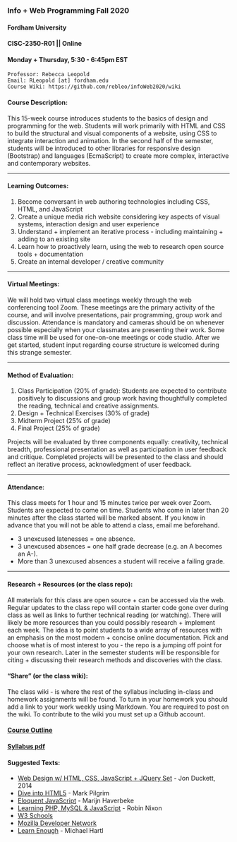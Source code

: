 ### Info + Web Programming Fall 2020
#### Fordham University
#### CISC-2350-R01 || Online 
#### Monday + Thursday, 5:30 - 6:45pm EST 

	Professor: Rebecca Leopold
	Email: RLeopold [at] fordham.edu
	Course Wiki: https://github.com/rebleo/infoWeb2020/wiki

#### Course Description:
This 15-week course introduces students to the basics of design and programming for the web. Students will work primarily with HTML and CSS to build the structural and visual components of a website, using CSS to integrate interaction and animation. In the second half of the semester, students will be introduced to other libraries for responsive design (Bootstrap) and languages (EcmaScript) to create more complex, interactive and contemporary websites.

---

#### Learning Outcomes:
1. Become conversant in web authoring technologies including CSS, HTML, and JavaScript
2. Create a unique media rich website considering key aspects of visual systems, interaction design
and user experience
3. Understand + implement an iterative process - including maintaining + adding to an existing site 
4. Learn how to proactively learn, using the web to research open source tools + documentation
5. Create an internal developer / creative community

---
#### Virtual Meetings:
We will hold two virtual class meetings weekly through the web conferencing tool Zoom. These meetings are the primary activity of the course, and will involve presentations, pair programming, group work and discussion. Attendance is mandatory and cameras should be on whenever possible especially when your classmates are presenting their work. Some class time will be used for one-on-one meetings or code studio. After we get started, student input regarding course structure is welcomed during this strange semester.

---

#### Method of Evaluation:
1. Class Participation (20% of grade): Students are expected to contribute positively to discussions and group work having thoughtfully completed the reading, technical and creative assignments.
2. Design + Technical Exercises (30% of grade)
3. Midterm Project (25% of grade)
4. Final Project (25% of grade)
  
Projects will be evaluated by three components equally: creativity, technical breadth, professional presentation as well as participation in user feedback and critique. Completed projects will be presented to the class and should reflect an iterative process, acknowledgment of user feedback.


---
#### Attendance:
This class meets for 1 hour and 15 minutes twice per week over Zoom. Students are expected to come on time. Students who come in later than 20 minutes after the class started will be marked absent. If you know in advance that you will not be able to attend a class, email me beforehand.
  * 3 unexcused latenesses = one absence.
  * 3 unexcused absences = one half grade decrease (e.g. an A becomes an A-). 
  * More than 3 unexcused absences a student will receive a failing grade.

---
#### Research + Resources (or the class repo):
All materials for this class are open source + can be accessed via the web. Regular updates to the class repo will contain starter code gone over during class as well as links to further technical reading (or watching). There will likely be more resources than you could possibly research + implement each week. The idea is to point students to a wide array of resources with an emphasis on the most modern + concise online documentation. Pick and choose what is of most interest to you - the repo is a jumping off point for your own research. Later in the semester students will be responsible for citing + discussing their research methods and discoveries with the class.

#### “Share” (or the class wiki):
The class wiki - is where the rest of the syllabus including in-class and homework assignments will be found. To turn in your homework you should add a link to your work weekly using Markdown. You are required to post on the wiki. To contribute to the wiki you must set up a Github account.

#### [Course Outline](schedule.md)
#### [Syllabus pdf](week01/CISC_2350_R01_F2020_Syllabu.pdf)


#### Suggested Texts:
* [Web Design w/ HTML, CSS, JavaScript + JQuery Set](https://www.amazon.com/Web-Design-HTML-JavaScript-jQuery/dp/1118907442/ref=sr_1_3?ie=UTF8&qid=1526310943&sr=8-3&keywords=html+and+css) - Jon Duckett, 2014
* [Dive into HTML5](http://diveinto.html5doctor.com/) - Mark Pilgrim
* [Eloquent JavaScript](http://eloquentjavascript.net/) - Marijn Haverbeke
* [Learning PHP, MySQL & JavaScript](http://lpmj.net/5thedition/) - Robin Nixon
* [W3 Schools](https://www.w3schools.com/)
* [Mozilla Developer Network](https://developer.mozilla.org/en-US/)
* [Learn Enough](https://www.learnenough.com/) - Michael Hartl

